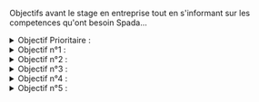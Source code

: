Objectifs avant le stage en entreprise tout en s'informant sur les competences qu'ont besoin Spada...

<details>
  <summary>Objectif Prioritaire :</summary>
  <p>Initialiser mon portfolio.</p>  
</details>
<details>
  <summary>Objectif n°1 :</summary>
  <p>Perfectionnement de git via l'utilisation de gitKraken bien comprendre toutes les petites subtilités.</p>  
</details>
<details>
  <summary>Objectif n°2 :</summary>
  <p>Commencer a se pencher a l'utilisation du CMS Wordpress !!!! /!\ Urgent /!\.</p>  
</details>
<details>
  <summary>Objectif n°3 :</summary>
  <p>Utilisation du framework Bootstrap : https://www.youtube.com/watch?v=wywJ9BaZD_Q et/ou https://openclassrooms.com/courses/prenez-en-main-bootstrap/mise-en-route-8</p>  
</details>
<details>
  <summary>Objectif n°4 :</summary>
  <p>Utilisation du framework Vue.js : https://fr.vuejs.org/index.html</p>  
</details>
<details>
  <summary>Objectif n°5 :</summary>
  <p>Compréhension de ReactJS gros +</p>  
</details>
